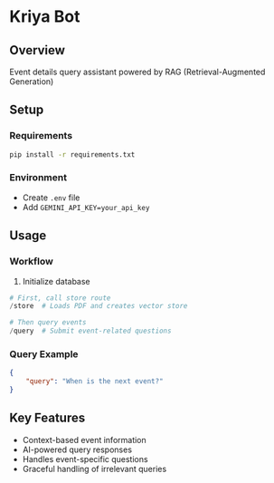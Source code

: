 # Kriya Bot

## Overview
Event details query assistant powered by RAG (Retrieval-Augmented Generation)

## Setup

### Requirements
```bash
pip install -r requirements.txt
```

### Environment
- Create `.env` file
- Add `GEMINI_API_KEY=your_api_key`

## Usage

### Workflow
1. Initialize database
```python
# First, call store route
/store  # Loads PDF and creates vector store

# Then query events
/query  # Submit event-related questions
```

### Query Example
```json
{
    "query": "When is the next event?"
}
```

## Key Features
- Context-based event information
- AI-powered query responses
- Handles event-specific questions
- Graceful handling of irrelevant queries